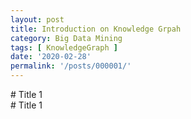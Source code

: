 ```yaml
---
layout: post
title: Introduction on Knowledge Grpah
category: Big Data Mining
tags: [ KnowledgeGraph ]
date: '2020-02-28'
permalink: '/posts/000001/'
---
```


<div id="H1"></div>
# Title 1

<div id="H1"></div>
# Title 1